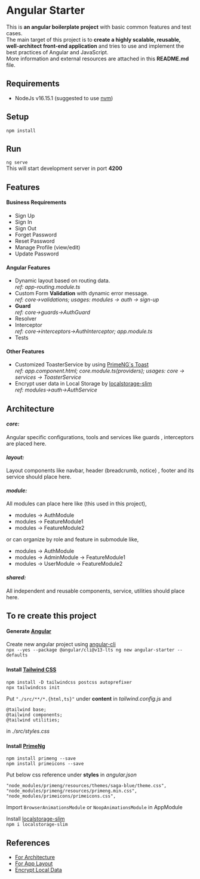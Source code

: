 # Angular Starter
This is **an angular boilerplate project** with basic common features and test cases.  
The main target of this project is to **create a highly scalable, reusable, well-architect front-end application**
and tries to use and implement the best practices of Angular and JavaScript.  
More information and external resources are attached in this **README.md** file.


## Requirements
- NodeJs v16.15.1 (suggested to use [nvm](https://github.com/nvm-sh/nvm))


## Setup
`npm install`


## Run
`ng serve`  
This will start development server in port **4200**


## Features 
#### Business Requirements
- Sign Up
- Sign In
- Sign Out
- Forget Password
- Reset Password
- Manage Profile (view/edit)
- Update Password

#### Angular Features
- Dynamic layout based on routing data.  
*ref: app-routing.module.ts*
- Custom Form **Validation** with dynamic error message.  
*ref: core->validations; usages: modules -> auth -> sign-up*
- **Guard**  
*ref: core->guards->AuthGuard*
- Resolver
- Interceptor  
*ref: core->interceptors->AuthInterceptor; app.module.ts*
- Tests

#### Other Features
- Customized ToasterService by using [PrimeNG`s Toast](https://www.primefaces.org/primeng/toast)  
*ref: app.component.html; core.module.ts(providers); usages: core -> services -> ToasterService*
- Encrypt user data in Local Storage by [localstorage-slim](https://www.npmjs.com/package/localstorage-slim)  
*ref: modules->auth->AuthService*

## Architecture
#### *core:*
Angular specific configurations, tools and services like guards
, interceptors are placed here.
#### *layout:*
Layout components like navbar, header (breadcrumb, notice) , footer and its service should place here.

#### *module:*
All modules can place here like (this used in this project),
- modules -> AuthModule
- modules -> FeatureModule1
- modules -> FeatureModule2

or can organize by role and feature in submodule like,
- modules -> AuthModule
- modules -> AdminModule -> FeatureModule1
- modules -> UserModule -> FeatureModule2

#### *shared:*
All independent and reusable components, service, utilities should place here.


## To re create this project
#### Generate [Angular](https://angular.io/)
Create new angular project using
[angular-cli](https://indepthcoder.medium.com/maintain-different-versions-of-angular-cli-on-the-same-machine-6828df198f59)  
`npx --yes --package @angular/cli@v13-lts ng new angular-starter --defaults`


###
#### Install [Tailwind CSS](https://tailwindcss.com/docs/guides/angular)

```
npm install -D tailwindcss postcss autoprefixer
npx tailwindcss init
```
Put `"./src/**/*.{html,ts}"` under **content** in *tailwind.config.js* and
```
@tailwind base;
@tailwind components;
@tailwind utilities;
```
in *./src/styles.css*

###
#### Install [PrimeNg](https://www.primefaces.org/primeng/setup)
```
npm install primeng --save
npm install primeicons --save
```
Put below css reference under **styles** in *angular.json*
```
"node_modules/primeng/resources/themes/saga-blue/theme.css",
"node_modules/primeng/resources/primeng.min.css",
"node_modules/primeicons/primeicons.css",
```
Import `BrowserAnimationsModule` or `NoopAnimationsModule` in AppModule

Install [localstorage-slim](https://www.npmjs.com/package/localstorage-slim)  
```npm i localstorage-slim```

## References
- [For Architecture](https://itnext.io/choosing-a-highly-scalable-folder-structure-in-angular-d987de65ec7)
- [For App Layout](https://indepth.dev/posts/1235/how-to-reuse-common-layouts-in-angular-using-router-2)
- [Encrypt Local Data](https://digitalfortress.tech/js/encrypt-localstorage-data/)
